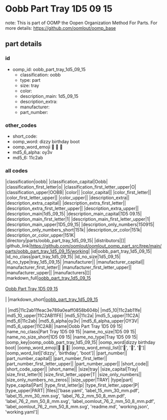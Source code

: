 # Oobb Part Tray 1D5 09 15  

note: This is part of OOMP the Oopen Organization Method For Parts. For more details: https://github.com/oomlout/oomp_base

##  part details





### id
* oomp_id: oobb_part_tray_1d5_09_15
  * classification: oobb
  * type: part
  * size: tray
  * color: 
  * description_main: 1d5_09_15
  * description_extra: 
  * manufacturer: 
  * part_number: 

### other_codes
* short_code: 
* oomp_word: dizzy birthday boot
* oomp_word_emoji :dizzy: :birthday: :boot:
* md5_6_alpha: oy3v
* md5_6: 11c2ab

### all codes 
|classification|oobb|
|classification_capital|Oobb|
|classification_first_letter|o|
|classification_first_letter_upper|O|
|classification_upper|OOBB|
|color||
|color_capital||
|color_first_letter||
|color_first_letter_upper||
|color_upper||
|description_extra||
|description_extra_capital||
|description_extra_first_letter||
|description_extra_first_letter_upper||
|description_extra_upper||
|description_main|1d5_09_15|
|description_main_capital|1D5 09.15|
|description_main_first_letter|1|
|description_main_first_letter_upper|1|
|description_main_upper|1D5_09_15|
|description_only_numbers|150915|
|description_only_numbers_short|151k|
|description_or_color|151k|
|description_or_color_upper|151K|
|directory|parts/oobb_part_tray_1d5_09_15|
|distributors|[]|
|github_link|https://github.com/oomlout/oomlout_oomp_part_src/tree/main/parts/oobb_part_tray_1d5_09_15/working|
|id|oobb_part_tray_1d5_09_15|
|id_no_class|part_tray_1d5_09_15|
|id_no_size|1d5_09_15|
|id_no_type|tray_1d5_09_15|
|manufacturer||
|manufacturer_capital||
|manufacturer_first_letter||
|manufacturer_first_letter_upper||
|manufacturer_upper||
|manufacturers|[]|
|markdown_full|[oobb_part_tray_1d5_09_15](https://github.com/oomlout/oomlout_oomp_part_src/tree/main/parts/oobb_part_tray_1d5_09_15/working)<br>[](https://github.com/oomlout/oomlout_oomp_part_src/tree/main/parts/oobb_part_tray_1d5_09_15/working)<br>[Oobb Part Tray 1D5 09 15](https://github.com/oomlout/oomlout_oomp_part_src/tree/main/parts/oobb_part_tray_1d5_09_15/working)<br><br>|
|markdown_short|[oobb_part_tray_1d5_09_15](https://github.com/oomlout/oomlout_oomp_part_src/tree/main/parts/oobb_part_tray_1d5_09_15/working)<br><br>|
|md5|11c2ab11feac3e789a0eaff0858b604b|
|md5_10|11c2ab11fe|
|md5_10_upper|11C2AB11FE|
|md5_5|11c2a|
|md5_5_upper|11C2A|
|md5_6|11c2ab|
|md5_6_alpha|oy3v|
|md5_6_alpha_upper|OY3V|
|md5_6_upper|11C2AB|
|name|Oobb Part Tray 1D5 09 15|
|name_no_class|Part Tray 1D5 09 15|
|name_no_size|1D5 09 15|
|name_no_size_short|1D5 09 15|
|name_no_type|Tray 1D5 09 15|
|oomp_key|oomp_oobb_part_tray_1d5_09_15|
|oomp_word|dizzy birthday boot|
|oomp_word_emoji|:dizzy: :birthday: :boot:|
|oomp_word_emoji_list|[':dizzy:', ':birthday:', ':boot:']|
|oomp_word_list|['dizzy', 'birthday', 'boot']|
|part_number||
|part_number_capital||
|part_number_first_letter||
|part_number_first_letter_upper||
|part_number_upper||
|short_code||
|short_code_upper||
|short_name||
|size|tray|
|size_capital|Tray|
|size_first_letter|t|
|size_first_letter_upper|T|
|size_only_numbers||
|size_only_numbers_no_zeros||
|size_upper|TRAY|
|type|part|
|type_capital|Part|
|type_first_letter|p|
|type_first_letter_upper|P|
|type_upper|PART|
|files|['base.yaml', 'label_15_mm_30_mm.pdf', 'label_15_mm_30_mm.svg', 'label_76_2_mm_50_8_mm.pdf', 'label_76_2_mm_50_8_mm.svg', 'label_oomlout_76_2_mm_50_8_mm.pdf', 'label_oomlout_76_2_mm_50_8_mm.svg', 'readme.md', 'working.json', 'working.yaml']|
